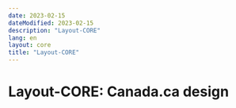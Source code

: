 ```yaml
---
date: 2023-02-15
dateModified: 2023-02-15
description: "Layout-CORE"
lang: en
layout: core
title: "Layout-CORE"
---
```

<h1 property="name" id="wb-cont" dir="ltr"><span class="stacked"><span>Layout-CORE</span>: <span>Canada.ca design</span></span></h1>
